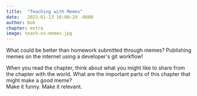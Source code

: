 ```yaml
---
title:  "Teaching with Memes"
date:   2023-01-13 16:00:29 -0600
author: bob
chapter: extra
image: teach-os-memes.jpg
---
```


What could be better than homework submitted through memes? Publishing memes on the internet using a developer's git workflow!  
  
When you read the chapter, think about what you might like to share from the chapter with the world. 
What are the important parts of this chapter that might make a good meme?  
Make it funny. Make it relevant.  